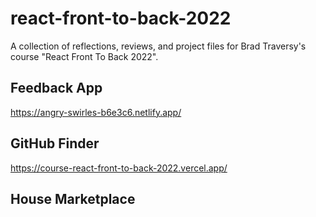 # react-front-to-back-2022

A collection of reflections, reviews, and project files for Brad Traversy's course "React Front To Back 2022".

## Feedback App

https://angry-swirles-b6e3c6.netlify.app/

## GitHub Finder

https://course-react-front-to-back-2022.vercel.app/

## House Marketplace
